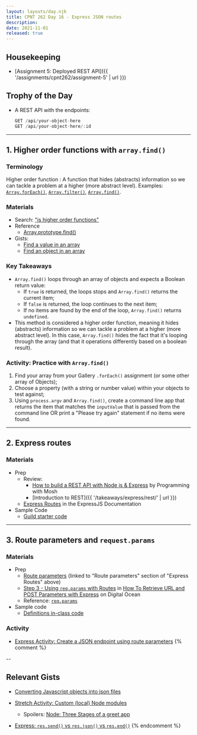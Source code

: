 ```yaml
---
layout: layouts/day.njk
title: CPNT 262 Day 16 - Express JSON routes
description: 
date: 2021-11-01
released: true
---
```


## Housekeeping
- [Assignment 5: Deployed REST API]({{ '/assignments/cpnt262/assignment-5' | url }})

## Trophy of the Day
- A REST API with the endpoints:

    ```js
    GET /api/your-object-here
    GET /api/your-object-here/:id
    ```

---

## 1. Higher order functions with `array.find()`
### Terminology
Higher order function
: A function that hides (abstracts) information so we can tackle a problem at a higher (more abstract level). Examples: [`Array.forEach()`](https://developer.mozilla.org/en-US/docs/Web/JavaScript/Reference/Global_Objects/Array/forEach), [`Array.filter()`](https://developer.mozilla.org/en-US/docs/Web/JavaScript/Reference/Global_Objects/Array/filter), [`Array.find()`](https://developer.mozilla.org/en-US/docs/Web/JavaScript/Reference/Global_Objects/Array/find).

### Materials
- Search: ["js higher order functions"](https://www.google.com/search?q=js+higher+order+functions)
- Reference
    - [Array.prototype.find()](https://developer.mozilla.org/en-US/docs/Web/JavaScript/Reference/Global_Objects/Array/find)
- Gists: 
    - [Find a value in an array](https://gist.github.com/acidtone/385b2f850d4881364ac7b0da320f239a)
    - [Find an object in an array](https://gist.github.com/acidtone/fec626b5701beeed49cea776fc354325)

### Key Takeaways
- `Array.find()` loops through an array of objects and expects a Boolean return value:
    - If `true` is returned, the loops stops and `Array.find()` returns the current item;
    - If `false` is returned, the loop continues to the next item;
    - If no items are found by the end of the loop, `Array.find()` returns `undefined`.
- This method is considered a higher order function, meaning it hides (abstracts) information so we can tackle a problem at a higher (more abstract level). In this case, `Array.find()` hides the fact that it's looping through the array (and that it operations differently based on a boolean result).

### Activity: Practice with `Array.find()`
1. Find your array from your Gallery `.forEach()` assignment (or some other array of Objects);
2. Choose a property (with a string or number value) within your objects to test against;
3. Using `process.argv` and `Array.find()`, create a command line app that returns the item that matches the `inputValue` that is passed from the command line OR print a "Please try again" statement if no items were found.

---

## 2. Express routes

### Materials
- Prep
  - Review: 
      - [How to build a REST API with Node js & Express](https://www.youtube.com/watch?v=pKd0Rpw7O48) by Programming with Mosh
      - [Introduction to REST]({{ '/takeaways/express/rest/' | url }})
  - [Express Routes](https://expressjs.com/en/guide/routing.html) in the ExpressJS Documentation
- Sample Code
  - [Guild starter code](https://github.com/sait-wbdv/in-class/tree/main/cpnt262/11-01-express-routes/01-route-params-starter)

---

## 3. Route parameters and `request.params`

### Materials
- Prep
  - [Route parameters](https://expressjs.com/en/guide/routing.html#route-parameters) (linked to "Route parameters" section of "Express Routes" above)
  - [Step 3 - Using `req.params` with Routes](https://www.digitalocean.com/community/tutorials/use-expressjs-to-get-url-and-post-parameters#step-3-–-using-req-params-with-routes) in [How To Retrieve URL and POST Parameters with Express](https://www.digitalocean.com/community/tutorials/use-expressjs-to-get-url-and-post-parameters) on Digital Ocean
  - Reference: [`req.params`](https://expressjs.com/en/4x/api.html#req.params)
- Sample code 
  - [Definitions in-class code](https://github.com/sait-wbdv/in-class/tree/main/cpnt262/10-29-deploy-to-heroku/01-definitions)

### Activity
- [Express Activity: Create a JSON endpoint using route parameters](https://gist.github.com/acidtone/f470990b7ebd01907a37118f200b17ab)
{% comment %}


-- 

## Relevant Gists
- [Converting Javascript objects into json files](https://gist.github.com/acidtone/9ba1c784d5f78fdc9dc4df9c6f26bcf8)

- [Stretch Activity: Custom (local) Node modules](https://gist.github.com/acidtone/ebdc01c9fe3516f6d34fd3ff1249349c)
    - Spoilers: [Node: Three Stages of a greet app](https://gist.github.com/acidtone/7ab0bd9d11f8d85a39fe185d2fb0a065)
- [Express: `res.send()` vs `res.json()` vs `res.end()`](https://gist.github.com/acidtone/df91c6276e69ae3726e3f8b39223ceec)
{% endcomment %}